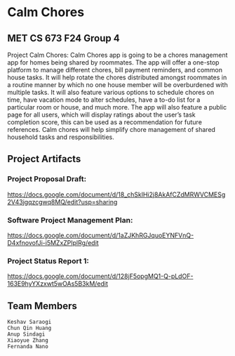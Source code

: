 # Calm Chores
## MET CS 673 F24 Group 4 

Project Calm Chores:
Calm Chores app is going to be a chores management app for homes being shared by roommates. The app will offer a one-stop platform to manage different chores, bill payment reminders, and common house tasks. It will help rotate the chores distributed amongst roommates in a routine manner by which no one house member will be overburdened with multiple tasks. It will also feature various options to schedule chores on time, have vacation mode to alter schedules, have a to-do list for a particular room or house, and much more. The app will also feature a public page for all users, which will display ratings about the user’s task completion score, this can be used as a recommendation for future references. Calm chores will help simplify chore management of shared household tasks and responsibilities.

## Project Artifacts

### Project Proposal Draft:
https://docs.google.com/document/d/18_chSklHi2j8AkAfCZdMRWVCMESg2V43jgqzcgwq8MQ/edit?usp=sharing

### Software Project Management Plan:
https://docs.google.com/document/d/1aZJKhRGJquoEYNFVnQ-D4xfnovofJi-i5MZxZPIplRg/edit

### Project Status Report 1:
https://docs.google.com/document/d/128jF5opgMQ1-Q-pLdOF-163E9hyYXzxwt5wOAs5B3kM/edit

## Team Members
    Keshav Saraogi
    Chun Qin Huang
    Anup Sindagi
    Xiaoyue Zhang
    Fernanda Nano

